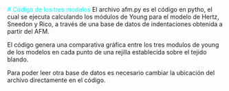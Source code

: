 <span style="color:cyan">
# Código de los tres modelos
</span>
El archivo afm.py es el código en pytho, el cual se ejecuta calculando los módulos de Young para el modelo de Hertz, Sneedon y Rico, a través de una base de datos de indentaciones obtenida a partir del AFM.

El código genera una comparativa gráfica entre los tres modulos de young de los modelos en cada punto de una rejilla establecida sobre el tejido blando.

Para poder leer otra base de datos es necesario cambiar la ubicación del archivo directamente en el código.
